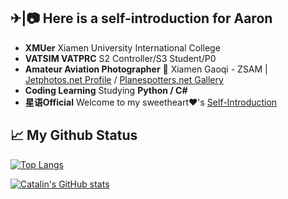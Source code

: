 ✈|📷 Here is a self-introduction for Aaron
-----

- **XMUer** Xiamen University International College
- **VATSIM VATPRC** S2 Controller/S3 Student/P0 
- **Amateur Aviation Photographer** 📍 Xiamen Gaoqi - ZSAM | [Jetphotos.net Profile](https://www.jetphotos.com/photographer/130228) / [Planespotters.net Gallery](https://www.planespotters.net/photos/gallery/Aaron_Mengqiu_Liu)
- **Coding Learning** Studying **Python / C#**
- **星语Official** Welcome to my sweetheart❤'s [Self-Introduction](https://simonlily.github.io/)

📈 My Github Status
-----

[![Top Langs](https://github-readme-stats.vercel.app/api/top-langs/?username=AaronZSAM101&theme=gruvboxQ&hide=actionscript)](https://github.com/anuraghazra/github-readme-stats)

[![Catalin's GitHub stats](https://github-readme-stats.vercel.app/api?username=AaronZSAM101&theme=gruvbox&count_private=true)](https://github.com/anuraghazra/github-readme-stats)
